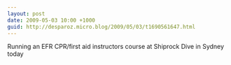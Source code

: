 ```yaml
---
layout: post
date: 2009-05-03 10:00 +1000
guid: http://desparoz.micro.blog/2009/05/03/t1690561647.html
---
```

Running an EFR CPR/first aid instructors course at Shiprock Dive in Sydney today
